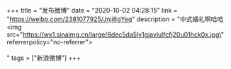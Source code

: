 +++
title = "发布微博"
date = "2020-10-02 04:28:15"
link = "https://weibo.com/2381077925/Jnji6gYeq"
description = "中式婚礼啊哈哈 <img src=\"https://wx1.sinaimg.cn/large/8dec5da5ly1gjavlulfcfj20u01hck0x.jpg\" referrerpolicy=\"no-referrer\"><br><br>"
tags = ["新浪微博"]
+++
